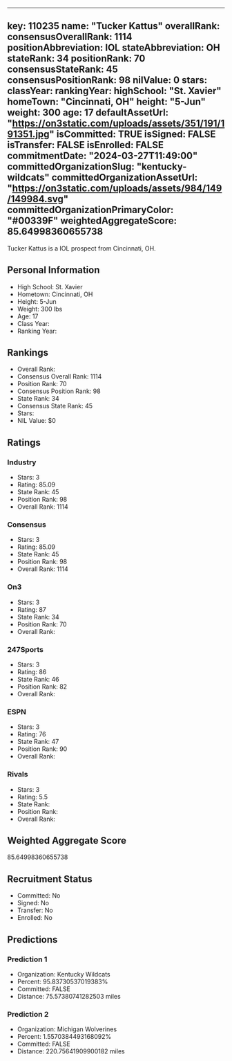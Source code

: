 ---
  key: 110235
  name: "Tucker Kattus"
  overallRank: 
  consensusOverallRank: 1114
  positionAbbreviation: IOL
  stateAbbreviation: OH
  stateRank: 34
  positionRank: 70
  consensusStateRank: 45
  consensusPositionRank: 98
  nilValue: 0
  stars: 
  classYear: 
  rankingYear: 
  highSchool: "St. Xavier"
  homeTown: "Cincinnati, OH"
  height: "5-Jun"
  weight: 300
  age: 17
  defaultAssetUrl: "https://on3static.com/uploads/assets/351/191/191351.jpg"
  isCommitted: TRUE
  isSigned: FALSE
  isTransfer: FALSE
  isEnrolled: FALSE
  commitmentDate: "2024-03-27T11:49:00"
  committedOrganizationSlug: "kentucky-wildcats"
  committedOrganizationAssetUrl: "https://on3static.com/uploads/assets/984/149/149984.svg"
  committedOrganizationPrimaryColor: "#00339F"
  weightedAggregateScore: 85.64998360655738
  ---
  
  Tucker Kattus is a IOL prospect from Cincinnati, OH.
  
  ## Personal Information
  - High School: St. Xavier
  - Hometown: Cincinnati, OH
  - Height: 5-Jun
  - Weight: 300 lbs
  - Age: 17
  - Class Year: 
  - Ranking Year: 
  
  ## Rankings
  - Overall Rank: 
  - Consensus Overall Rank: 1114
  - Position Rank: 70
  - Consensus Position Rank: 98
  - State Rank: 34
  - Consensus State Rank: 45
  - Stars: 
  - NIL Value: $0
  
  ## Ratings
  
  ### Industry
  - Stars: 3
  - Rating: 85.09
  - State Rank: 45
  - Position Rank: 98
  - Overall Rank: 1114
  
  ### Consensus
  - Stars: 3
  - Rating: 85.09
  - State Rank: 45
  - Position Rank: 98
  - Overall Rank: 1114
  
  ### On3
  - Stars: 3
  - Rating: 87
  - State Rank: 34
  - Position Rank: 70
  - Overall Rank: 
  
  ### 247Sports
  - Stars: 3
  - Rating: 86
  - State Rank: 46
  - Position Rank: 82
  - Overall Rank: 
  
  ### ESPN
  - Stars: 3
  - Rating: 76
  - State Rank: 47
  - Position Rank: 90
  - Overall Rank: 
  
  ### Rivals
  - Stars: 3
  - Rating: 5.5
  - State Rank: 
  - Position Rank: 
  - Overall Rank: 
  
  ## Weighted Aggregate Score
  85.64998360655738
  
  ## Recruitment Status
  - Committed: No
  - Signed: No
  - Transfer: No
  - Enrolled: No
  
  
  
  ## Predictions
  
  ### Prediction 1
  - Organization: Kentucky Wildcats
  - Percent: 95.83730537019383%
  - Committed: FALSE
  - Distance: 75.57380741282503 miles
  
  ### Prediction 2
  - Organization: Michigan Wolverines
  - Percent: 1.5570384493168092%
  - Committed: FALSE
  - Distance: 220.75641909900182 miles
  